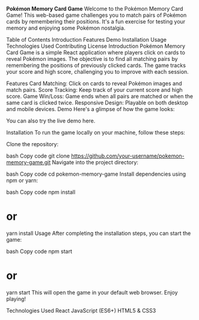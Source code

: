 **Pokémon Memory Card Game**
Welcome to the Pokémon Memory Card Game! This web-based game challenges you to match pairs of Pokémon cards by remembering their positions. It's a fun exercise for testing your memory and enjoying some Pokémon nostalgia.

Table of Contents
Introduction
Features
Demo
Installation
Usage
Technologies Used
Contributing
License
Introduction
Pokémon Memory Card Game is a simple React application where players click on cards to reveal Pokémon images. The objective is to find all matching pairs by remembering the positions of previously clicked cards. The game tracks your score and high score, challenging you to improve with each session.

Features
Card Matching: Click on cards to reveal Pokémon images and match pairs.
Score Tracking: Keep track of your current score and high score.
Game Win/Loss: Game ends when all pairs are matched or when the same card is clicked twice.
Responsive Design: Playable on both desktop and mobile devices.
Demo
Here's a glimpse of how the game looks:


You can also try the live demo here.

Installation
To run the game locally on your machine, follow these steps:

Clone the repository:

bash
Copy code
git clone https://github.com/your-username/pokemon-memory-game.git
Navigate into the project directory:

bash
Copy code
cd pokemon-memory-game
Install dependencies using npm or yarn:

bash
Copy code
npm install
# or
yarn install
Usage
After completing the installation steps, you can start the game:

bash
Copy code
npm start
# or
yarn start
This will open the game in your default web browser. Enjoy playing!

Technologies Used
React
JavaScript (ES6+)
HTML5 & CSS3
